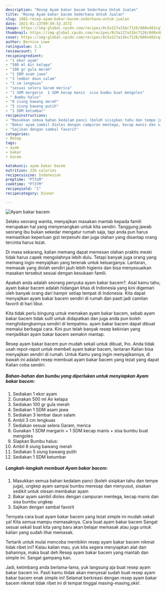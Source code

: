 ```yaml
---
description: "Resep Ayam bakar bacem Sederhana Untuk Jualan"
title: "Resep Ayam bakar bacem Sederhana Untuk Jualan"
slug: 1082-resep-ayam-bakar-bacem-sederhana-untuk-jualan
date: 2021-01-23T09:59:53.357Z
image: https://img-global.cpcdn.com/recipes/8c5a127a31bc7126/680x482cq70/ayam-bakar-bacem-foto-resep-utama.jpg
thumbnail: https://img-global.cpcdn.com/recipes/8c5a127a31bc7126/680x482cq70/ayam-bakar-bacem-foto-resep-utama.jpg
cover: https://img-global.cpcdn.com/recipes/8c5a127a31bc7126/680x482cq70/ayam-bakar-bacem-foto-resep-utama.jpg
author: Bernice Lowe
ratingvalue: 3.3
reviewcount: 7
recipeingredient:
- "1 ekor ayam"
- "500 ml Air kelapa"
- "100 gr gula merah"
- "1 SDM asam jawa"
- "3 lembar daun salam"
- "3 cm lengkuas"
- "sesuai selera Garam merica"
- "1 SDM margarin  1 SDM kecap manis  sisa bumbu buat mengoles"
- " Bumbu halus"
- "8 siung bawang merah"
- "5 siung bawang putih"
- "1 SDM ketumbar"
recipeinstructions:
- "Masukkan semua bahan kedalam panci (boleh sisipkan tahu dan tempe juga), ungkep ayam sampai bumbu meresap dan menyusut, sisakan sedikit untuk olesan membakar ayam"
- "Bakar ayam sambil dioles dengan campuran mentega, kecap manis dan sisa bumbu ungkep"
- "Sajikan dengan sambal favorit"
categories:
- Resep
tags:
- ayam
- bakar
- bacem

katakunci: ayam bakar bacem 
nutrition: 226 calories
recipecuisine: Indonesian
preptime: "PT31M"
cooktime: "PT37M"
recipeyield: "1"
recipecategory: Dinner

---
```



![Ayam bakar bacem](https://img-global.cpcdn.com/recipes/8c5a127a31bc7126/680x482cq70/ayam-bakar-bacem-foto-resep-utama.jpg)

Selaku seorang wanita, menyajikan masakan mantab kepada famili merupakan hal yang menyenangkan untuk kita sendiri. Tanggung jawab seorang ibu bukan sekedar mengatur rumah saja, tapi anda pun harus memastikan keperluan gizi terpenuhi dan juga olahan yang disantap orang tercinta harus lezat.

Di masa  sekarang, kalian memang dapat memesan olahan praktis meski tidak harus capek mengolahnya lebih dulu. Tetapi banyak juga orang yang memang ingin menyajikan yang terenak untuk keluarganya. Lantaran, memasak yang diolah sendiri jauh lebih higienis dan bisa menyesuaikan masakan tersebut sesuai dengan kesukaan famili. 



Apakah anda adalah seorang penyuka ayam bakar bacem?. Asal kamu tahu, ayam bakar bacem adalah hidangan khas di Indonesia yang kini digemari oleh banyak orang dari hampir setiap tempat di Indonesia. Kita dapat menyajikan ayam bakar bacem sendiri di rumah dan pasti jadi camilan favorit di hari libur.

Kita tidak perlu bingung untuk memakan ayam bakar bacem, sebab ayam bakar bacem tidak sulit untuk didapatkan dan juga anda pun boleh menghidangkannya sendiri di tempatmu. ayam bakar bacem dapat dibuat memalui berbagai cara. Kini pun telah banyak resep kekinian yang menjadikan ayam bakar bacem semakin mantap.

Resep ayam bakar bacem pun mudah sekali untuk dibuat, lho. Anda tidak usah repot-repot untuk membeli ayam bakar bacem, lantaran Kalian bisa menyajikan sendiri di rumah. Untuk Kamu yang ingin menyajikannya, di bawah ini adalah resep membuat ayam bakar bacem yang lezat yang dapat Kalian coba sendiri.

<!--inarticleads1-->

##### Bahan-bahan dan bumbu yang diperlukan untuk menyiapkan Ayam bakar bacem:

1. Sediakan 1 ekor ayam
1. Gunakan 500 ml Air kelapa
1. Sediakan 100 gr gula merah
1. Sediakan 1 SDM asam jawa
1. Sediakan 3 lembar daun salam
1. Ambil 3 cm lengkuas
1. Sediakan sesuai selera Garam, merica
1. Gunakan 1 SDM margarin + 1 SDM kecap manis + sisa bumbu buat mengoles
1. Siapkan  Bumbu halus:
1. Ambil 8 siung bawang merah
1. Sediakan 5 siung bawang putih
1. Sediakan 1 SDM ketumbar




<!--inarticleads2-->

##### Langkah-langkah membuat Ayam bakar bacem:

1. Masukkan semua bahan kedalam panci (boleh sisipkan tahu dan tempe juga), ungkep ayam sampai bumbu meresap dan menyusut, sisakan sedikit untuk olesan membakar ayam
1. Bakar ayam sambil dioles dengan campuran mentega, kecap manis dan sisa bumbu ungkep
1. Sajikan dengan sambal favorit




Ternyata cara buat ayam bakar bacem yang lezat simple ini mudah sekali ya! Kita semua mampu memasaknya. Cara buat ayam bakar bacem Sangat sesuai sekali buat kita yang baru akan belajar memasak atau juga untuk kalian yang sudah lihai memasak.

Tertarik untuk mulai mencoba membikin resep ayam bakar bacem nikmat tidak ribet ini? Kalau kalian mau, yuk kita segera menyiapkan alat dan bahannya, maka buat deh Resep ayam bakar bacem yang mantab dan simple ini. Sangat gampang kan. 

Jadi, ketimbang anda berlama-lama, yuk langsung aja buat resep ayam bakar bacem ini. Pasti kamu tiidak akan menyesal sudah buat resep ayam bakar bacem enak simple ini! Selamat berkreasi dengan resep ayam bakar bacem nikmat tidak ribet ini di tempat tinggal masing-masing,oke!.

